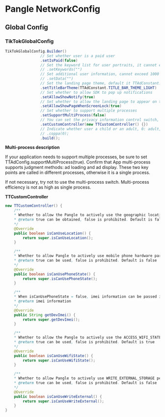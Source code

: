 # Pangle NetworkConfig

## Global Config
### TikTokGlobalConfig

```java
TikTokGlobalConfig.Builder()
                // Set whether user is a paid user
                .setIsPaid(false)
                // Set the keyword list for user portraits, it cannot exceed 1000 characters
                // .setKeywords("")
                // Set additional user information, cannot exceed 1000 characters
                // .setData("")
                // Set the landing page theme, default it TTAdConstant.TITLE_BAR_THEME_LIGHT
                .setTitleBarTheme(TTAdConstant.TITLE_BAR_THEME_LIGHT)
                // Set whether to allow SDK to pop up notifications
                .setAllowShowNotify(true)
                // Set whether to allow the landing page to appear on the lock screen
                .setAllowShowPageWhenScreenLock(true)
                // Set whether to support multiple processes
                .setSupportMultiProcess(false)
                // You can set the privacy information control switch, please see the "TTCustomController description" below
                .setCustomController(new TTCustomController() {})
                // Indicate whether user a child or an adult, 0: adult, 1: child
                // .coppa(0);
                .build();
```

**Multi-process description**

If your application needs to support multiple processes, be sure to set TTAdConfig.supportMultiProcess(true). Confirm that App multi-process supports judgment methods: ad loading and ad display. These two key points are called in different processes, otherwise it is a single process.

If not necessary, try not to use the multi-process switch. Multi-process efficiency is not as high as single process.

**TTCustomController**
```java
new TTCustomController() {
    /**
    * Whether to allow the Pangle to actively use the geographic location information
    * @return true can be obtained, false is prohibited. Default is false
    */
    @Override
    public boolean isCanUseLocation() {
        return super.isCanUseLocation();
    }

    /**
    * Whether to allow Pangle to actively use mobile phone hardware parameters, such as: imei
    * @return true can be used, false is prohibited. Default is false
    */
    @Override
    public boolean isCanUsePhoneState() {
        return super.isCanUsePhoneState();
    }

    /**
    * When isCanUsePhoneState = false, imei information can be passed in, Pangle uses the imei information passed in
    * @return imei information
    */
    @Override
    public String getDevImei() {
        return super.getDevImei();
    }

    /**
    * Whether to allow the Pangle to actively use the ACCESS_WIFI_STATE permission
    * @return true can be used, false is prohibited. Default is true
    */
    @Override
    public boolean isCanUseWifiState() {
        return super.isCanUseWifiState();
    }

    /**
    * Whether to allow Pangle to actively use WRITE_EXTERNAL_STORAGE permission
    * @return true can be used, false is prohibited. Default is false
    */
    @Override
    public boolean isCanUseWriteExternal() {
        return super.isCanUseWriteExternal();
    }
}
```